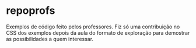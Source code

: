 # repoprofs

Exemplos de código feito pelos professores. Fiz só uma contribuição no CSS dos exemplos depois da aula do formato de exploração para demostrar as possibilidades a quem interessar.
